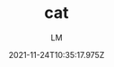 ---
_id: 619e15650dc20200aadca5d0
date: '2021-11-24T10:35:17.975Z'
date_iso: '2021-11-24'
author: LM
name: cat
title: cat
hex:
- 208eb7
- 8bd0eb
- 214a65
- 52dcbc
colors:
- hex: '#208eb7'
- hex: '#8bd0eb'
- hex: '#214a65'
- hex: '#52dcbc'
summary: This is a color palette generated by cologorical.
benchmark_images:
- name: distance matrix
  path: distance_matrix.png
- name: noticable matrix
  path: noticable_matrix.png

---